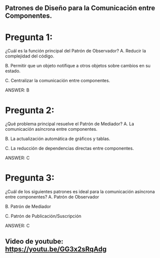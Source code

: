 ## Patrones de Diseño para la Comunicación entre Componentes.



# Pregunta 1:
¿Cuál es la función principal del Patrón de Observador?
A. Reducir la complejidad del código.

B. Permitir que un objeto notifique a otros objetos sobre cambios en su estado.

C. Centralizar la comunicación entre componentes.

ANSWER: B

# Pregunta 2:
¿Qué problema principal resuelve el Patrón de Mediador?
A. La comunicación asíncrona entre componentes.

B. La actualización automática de gráficos y tablas.

C. La reducción de dependencias directas entre componentes.

ANSWER: C

# Pregunta 3:
¿Cuál de los siguientes patrones es ideal para la comunicación asíncrona entre componentes?
A. Patrón de Observador

B. Patrón de Mediador

C. Patrón de Publicación/Suscripción

ANSWER: C

## Video de youtube: https://youtu.be/GG3x2sRqAdg